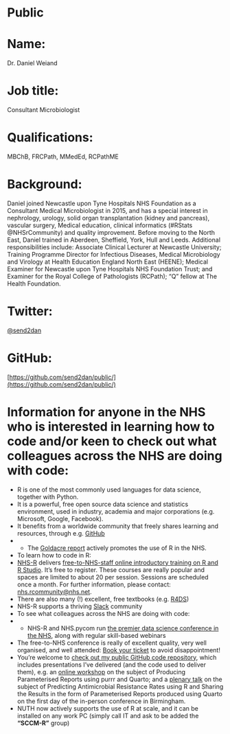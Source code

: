 # Public

# Name: 
Dr. Daniel Weiand

# Job title: 
Consultant Microbiologist

# Qualifications: 
MBChB, FRCPath, MMedEd, RCPathME

# Background: 
Daniel joined Newcastle upon Tyne Hospitals NHS Foundation as a Consultant Medical Microbiologist in 2015, and has a special interest in nephrology, urology, solid organ transplantation (kidney and pancreas), vascular surgery, Medical education, clinical informatics (#RStats @NHSrCommunity) and quality improvement. Before moving to the North East, Daniel trained in Aberdeen, Sheffield, York, Hull and Leeds. Additional responsibilities include: Associate Clinical Lecturer at Newcastle University; Training Programme Director for Infectious Diseases, Medical Microbiology and Virology at Health Education England North East (HEENE); Medical Examiner for Newcastle upon Tyne Hospitals NHS Foundation Trust; and Examiner for the Royal College of Pathologists (RCPath); “Q” fellow at The Health Foundation.

# Twitter:
[@send2dan](https://twitter.com/send2dan?lang=en)

# GitHub:
[https://github.com/send2dan/public/](https://github.com/send2dan/public/)

# Information for anyone in the NHS who is interested in learning how to code and/or keen to check out what colleagues across the NHS are doing with code:
-	R is one of the most commonly used languages for data science, together with Python.
-	It is a powerful, free open source data science and statistics environment, used in industry, academia and major corporations (e.g. Microsoft, Google, Facebook).
- It benefits from a worldwide community that freely shares learning and resources, through e.g. [GitHub](https://github.com/send2dan/)
- - The [Goldacre report](https://assets.publishing.service.gov.uk/government/uploads/system/uploads/attachment_data/file/1067053/goldacre-review-using-health-data-for-research-and-analysis.pdf) actively promotes the use of R in the NHS.
-	To learn how to code in R:
-	[NHS-R](https://nhsrcommunity.com/about/) delivers [free-to-NHS-staff online introductory training on R and R Studio](https://nhsrcommunity.com/events/#event_type-workshops). It’s free to register. These courses are really popular and spaces are limited to about 20 per session. Sessions are scheduled once a month. For further information, please contact: [nhs.rcommunity@nhs.net](mailto:nhs.rcommunity@nhs.net). 
-	There are also many (!) excellent, free textbooks (e.g. [R4DS](https://r4ds.hadley.nz/))
-	NHS-R supports a thriving [Slack](https://nhsrcommunity.slack.com/) community
- To see what colleagues across the NHS are doing with code:
- -	NHS-R and NHS.pycom run [the premier data science conference in the NHS](https://nhsrcommunity.com/events/#event_type-conferences), along with regular skill-based webinars 
- The free-to-NHS conference is really of excellent quality, very well organised, and well attended: [Book your ticket](https://nhsrcommunity.com/events/) to avoid disappointment!
- 	You’re welcome to [check out my public GitHub code repository](https://github.com/send2dan/public), which includes presentations I’ve delivered (and the code used to deliver them), e.g. an [online workshop](https://nhsrcommunity.com/events/nhs-r-nhs-pycom-online-conference-workshop-2023-producing-parameterised-reports-using-purrr-and-quarto/) on the subject of Producing Parameterised Reports using purrr and Quarto; and a [plenary talk](https://nhsrcommunity.com/events/nhs-r-community-conference-2023-ticket-for-in-person-attendance-on-tuesday-17th-october-2023/) on the subject of Predicting Antimicrobial Resistance Rates using R and Sharing the Results in the form of Parameterised Reports produced using Quarto on the first day of the in-person conference in Birmingham. 
-	NUTH now actively supports the use of R at scale, and it can be installed on any work PC (simply call IT and ask to be added the **“SCCM-R”** group)



